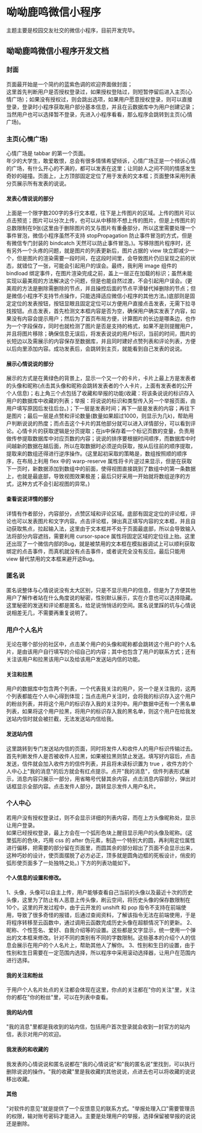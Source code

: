 # 呦呦鹿鸣微信小程序
主题主要是校园交友社交的微信小程序，目前开发完毕。

## 呦呦鹿鸣微信小程序开发文档

### 封面
页面最开始是一个简约的蓝紫色调的欢迎界面做封面；  
这里首先判断用户是否授权登录过，如果授权登陆过，则短暂停留后进入主页(心情广场)；如果没有授权过，则会跳出选项，如果用户愿意授权登录，则可以直接登录，登录时小程序获取用户部分基本信息，并且在云数据库中为用户创建记录；当然用户也可以选择暂不登录，先进入小程序看看，那么程序会跳转到主页(心情广场)。

### 主页(心情广场)
心情广场是 tabbar 的第一个页面。  
年少的大学生，敢爱敢恨，总会有很多情愫希望倾诉，心情广场正是一个倾诉心情的广场，有什么开心的不满的，都可以发表在这里；让同龄人之间不同的情感发生奇妙的碰撞。页面上，上方顶部固定定位了用于发表的文本框；页面整体采用列表分页展示所有发表的说说。

#### 发表心情说说的部分
上面是一个限字数200字的多行文本框，往下是上传图片的区域。上传的图片可以点击预览；图片可以分次上传，也可以从中移除不想上传的图片，但是上传图片的总数限制在9张(这里由于删除图片的叉与图片有重叠部分，所以这里需要处理一个事件冒泡，微信小程序虽然不支持 stopPropagation 防止事件冒泡的方式，但是有微信专门封装的 bindcatch 天然可以防止事件冒泡。)。写移除图片程序时，还有另外一个头疼的问题，就是图片的列表更新后，图片占据的 view 块立即减少一个，但是图片的渲染需要一段时间，在这段时间里，会导致图片仍旧呈现之前的状态，就错位了一张，可能会引起用户的误会。最终，我利用 image 组件的 bindload 绑定事件，在图片渲染完成之前，盖上一层正在加载的标识；虽然未能实现以最美观的方法解决这个问题，但是也能自然过渡，不会引起用户误会。(更美观的方法是删除需删除的节点，并且操控后面的节点平滑替代掉删除的节点；但是微信小程序不支持节点操作，只能选择适应微信小程序的其他方法。)底部则是固定定位的发表按钮，按钮显眼且固定定位可以方便用户直接点击发表，无需下拉寻找按钮。点击发表，首先检测文本框内容是否为空，确保用户确实发表了内容，如果没有内容会提示用户；然后为了首页布局方便，计算图片的长边是哪条边，也作为一个字段保存，同时也就检测了图片是否是支持的格式，如果不是则提醒用户，并且将图片移除；确保信息无误后，将发表说说的用户标识，当前的时间，图片的长短边以及需展示的内容保存至数据库，并且同时建好点赞列表和评论列表，方便以后向里添加内容。成功发表后，会跳转到主页，就能看到自己发表的说说。

#### 展示心情说说的部分
展示的方式是在黄绿色的背景上，显示一个又一个的卡片，卡片上最上方是发表者的头像和昵称(点击其头像和昵称会跳转发表者的个人卡片，上面有发表者的公开个人信息)；右上角三个点包括了收藏和举报的功能(收藏：将该条说说的标识存入用户的数据库中收藏的列表；举报：将说说的标识和类型传入另一个举报页面，由用户填写原因后发往后台。)；下一层是发表时间；再下一层是发表的内容；再往下是图片；最后一层是点赞和评论数量(数量如果超过1000，则显示为几k)，帮助用户判断说说的热度；而点击这个卡片的其他部分就可以进入详情部分，可以看到评论。心情卡片的获取逻辑是分页提取；在js中保存着一个标记页数的变量，负责用做传参提取数据库中对应页数的内容；说说的排序要根据时间顺序，而数据库中时间越新的数据在越后面，所以在取数据时必须逆向获取，按从后往前的顺序提取，提取来的数组还得进行逆序操作。(这里起初采取的策略是，数组按照顺的顺序序，在布局上利用 flex 中的 warp-reserve 属性将卡片逆过来显示，但是在获取下一页时，新数据添加到数组中的前面，使得视图直接跳到了数组中的第一条数据上，也就是最底部，导致视图效果极差；最后只好采用一开始就将数组逆序的方式，这种方式不会引起视图的异常。)

#### 查看说说详情的部分
详情有作者部分，内容部分，点赞区域和评论区域。底部有固定定位的评论框，评论也可以发表图片和文字内容。点击评论框，弹出真正填写内容的文本框，并且自动获取焦点，拉起输入法，这里由于文本框并不处于页面最底部，所以会导致输入法将部分内容遮挡，需要利用 cursor-space 属性将固定区域的定位往上抬。这里还出现了一个微信内部的Bug，就是被禁用的文本框在模拟器调试上可以顺利获取绑定的点击事件，而真机就没有点击事件，或者说完全没有反应。最后只能用 view 替代禁用的文本框来避开这Bug。

### 匿名说
匿名说整体与心情说说没有太大区别，只是不显示用户的信息，但是为了方便其他用户了解作者站在什么角度说的秘密，性别默认展示，实在介意也可以选择隐藏。这里秘密的发送和评论都是匿名，给足说悄悄话的空间。匿名说里踩的坑与心情说说相差无几，不需要再重复说明了。

### 用户个人名片
无论在哪个部分的社区中，点击某个用户的头像和昵称都会跳转这个用户的个人名片，是由该用户自行填写的介绍自己的内容；其中也包含了用户的联系方式；还有关注该用户和拉黑该用户以及给该用户发送站内信的功能。
#### 关注和拉黑
用户的数据库中包含两个列表，一个代表我关注的用户，另一个是关注我的，这两个列表都能在个人中心得到体现；当点击用户关注时，会将我的标识存入这个用户的粉丝列表，并将这个用户的标识存入我的关注列中。用户数据中还有一个黑名单列表，如果将这个用户拉黑，将用户的标识存入我的黑名单，则这个用户在给我发送站内信时就会被拦截，无法发送站内信给我。
#### 发送站内信
这里跳转到专门发送站内信的页面，同时将发件人和收件人的用户标识传输过去。首先判断发件人是否被收件人拉黑，如果被拉黑则禁止发送。填写好内容后，点击发送，信件就会加入收件方的信件列表，并且将未读标识置为 true ，收件方的个人中心上"我的消息"的后方就会有红点提示。点开"我的消息"，信件列表形式展示，消息内容只展示一部分，用省略号代替其余内容，点击消息内容部分，弹出对话框显示全部内容。点击发件人部分，跳转显示发件人用户名片。

### 个人中心
若用户没有授权登录过，则不会显示详细的列表内容，而在上方头像昵称处，显示让用户登录。  
如果已经授权登录，最上方会在一个弧形色块上醒目显示用户的头像及昵称。(这里弧形的色块，巧用 css 的 after 伪元素，制造一个特别大的圆，再利用定位属性进行偏移，把需要的部分留在页面里，而圆其余的部分超出了页面不会显示出来，这种巧妙的设计，使页面摆脱了必方必正，顶多就是圆角边框的死板设计，俏皮的弧形使页面多了一处独特之处。)
下方的列表功能如下。
#### 个人信息的设置和修改。
1、头像，头像可以自主上传，用户能够查看自己当前的头像以及最近十次的历史头像，这里为了防止有人恶意上传头像，刷云空间，将历史头像的保存数限制在10个。这里的开发过程中，由于云开发的 unshift 和 pop 指令不支持在前端使用，导致了很多奇怪的报错，后通过查阅资料，了解该指令无法在前端使用，于是将程序转移至云函数中，通过调用云函数完成历史头像在超额情况下的更新。
2、昵称、个性签名、爱好、自我介绍等的设置。这些都是文字显示，统一使用一个弹出的文本框来修改。针对不同的类别有不同的字数限制。这些基本的介绍个人的信息会展示在用户的个人名片上，帮助其他人了解你。
3、性别和生日的设置，由于性别和生日需要在一定范围内选择，所以程序中采用滚动选择器，让用户在范围内进行选择。
#### 我的关注和粉丝
于用户个人名片处点的关注都会体现在这里，你点的关注都在"你的关注"里，关注你的都在"你的粉丝"里，可以在列表中查看。
#### 我的站内信
"我的消息"里都是我收到的站内信，包括用户首次登录就会收到一封官方的站内信，表示对用户的欢迎。
#### 我发表的和收藏的
我发表的心情说说和匿名说都在"我的心情说说"和"我的匿名说"里找到，可以执行删除说说的操作。"我的收藏"里是我收藏的其他说说，点进去也可以将收藏的说说移出收藏。
#### 其他
"对软件的意见"就是提供了一个反馈意见的联系方式。"举报处理入口"需要管理员的权限，输对账号密码才能进入。主要是处理用户的举报，选择保留被举报的说说还是删除。
